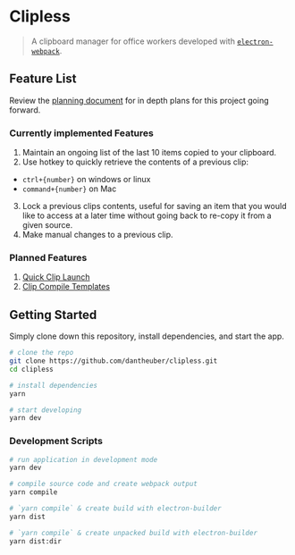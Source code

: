 # Clipless
> A clipboard manager for office workers developed with [`electron-webpack`](https://github.com/electron-userland/electron-webpack).

## Feature List
Review the [planning document](https://github.com/dantheuber/clipless/blob/master/PlanningDocument.md) for in depth plans for this project going forward.

### Currently implemented Features
1. Maintain an ongoing list of the last 10 items copied to your clipboard.
2. Use hotkey to quickly retrieve the contents of a previous clip:
  - `ctrl+{number}` on windows or linux
  - `command+{number}` on Mac
3. Lock a previous clips contents, useful for saving an item that you would like to access at a later time without going back to re-copy it from a given source.
4. Make manual changes to a previous clip.

### Planned Features

1. [Quick Clip Launch](https://github.com/dantheuber/clipless/blob/master/PlanningDocument.md#quick-clip-launch)
2. [Clip Compile Templates](https://github.com/dantheuber/clipless/blob/master/PlanningDocument.md#clip-compile-templates)

## Getting Started
Simply clone down this repository, install dependencies, and start the app.

```bash
# clone the repo
git clone https://github.com/dantheuber/clipless.git
cd clipless

# install dependencies
yarn

# start developing
yarn dev
```

### Development Scripts
```bash
# run application in development mode
yarn dev

# compile source code and create webpack output
yarn compile

# `yarn compile` & create build with electron-builder
yarn dist

# `yarn compile` & create unpacked build with electron-builder
yarn dist:dir
```
